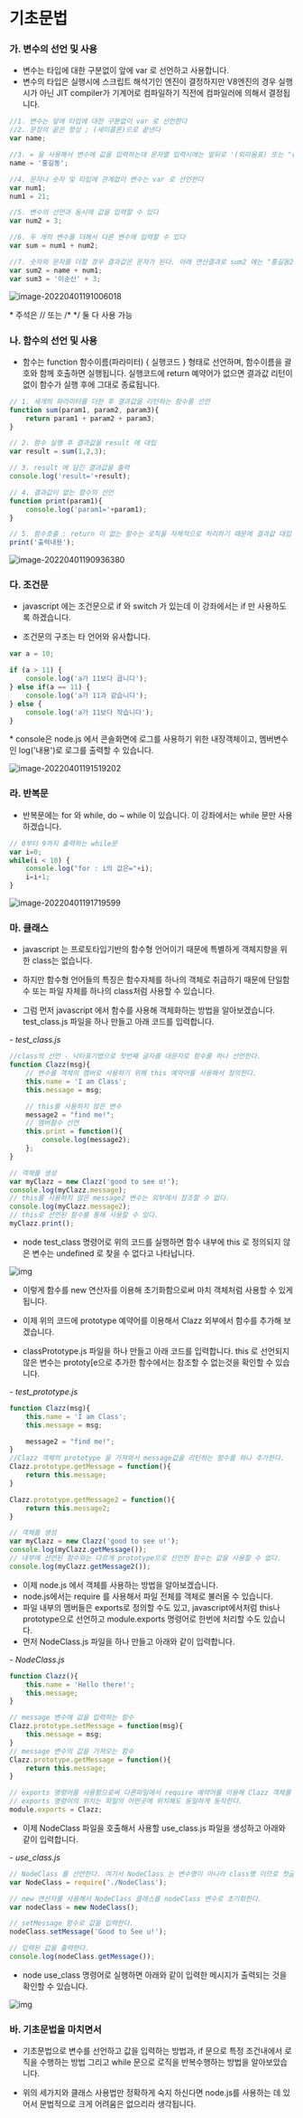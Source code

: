 # 기초문법



### 가. 변수의 선언 및 사용

- 변수는 타입에 대한 구분없이 앞에 var 로 선언하고 사용합니다.
- 변수의 타입은 실행시에 스크립트 해석기인 엔진이 결정하지만 V8엔진의 경우 실행시가 아닌 JIT compiler가 기계어로 컴파일하기 직전에 컴파일러에 의해서 결정됩니다.

``` javascript
//1. 변수는 앞에 타입에 대한 구분없이 var 로 선언한다
//2. 문장의 끝은 항상 ; (세미콜론)으로 끝낸다
var name;

//3. = 을 사용해서 변수에 값을 입력하는데 문자열 입력시에는 앞뒤로 '(외따옴표) 또는 "(쌍따옴표)를 붙혀준다
name = '홍길동'; 

//4. 문자나 숫자 및 타입에 관계없이 변수는 var 로 선언한다
var num1;
num1 = 21;

//5. 변수의 선언과 동시에 값을 입력할 수 있다
var num2 = 3;

//6. 두 개의 변수를 더해서 다른 변수에 입력할 수 있다
var sum = num1 + num2;

//7. 숫자와 문자를 더할 경우 결과값은 문자가 된다. 아래 연산결과로 sum2 에는 "홍길동21"이 sum3에는 "이순신3"이 입력된다
var sum2 = name + num1;
var sum3 = '이순신' + 3;
```

![image-20220401191006018](capture\image-20220401191006018.png)

\* 주석은 // 또는 /* */ 둘 다 사용 가능



### 나. 함수의 선언 및 사용

- 함수는 function 함수이름(파라미터) { 실행코드 } 형태로 선언하며, 함수이름을 괄호와 함께 호출하면 실행됩니다. 실행코드에 return 예약어가 없으면 결과값 리턴이 없이 함수가 실행 후에 그대로 종료됩니다.

```javascript
// 1. 세개의 파라미터를 더한 후 결과값을 리턴하는 함수를 선언
function sum(param1, param2, param3){
    return param1 + param2 + param3;
}

// 2. 함수 실행 후 결과값을 result 에 대입
var result = sum(1,2,3);

// 3. result 에 담긴 결과값을 출력
console.log('result='+result);

// 4. 결과값이 없는 함수의 선언
function print(param1){
    console.log('param1='+param1);
}

// 5. 함수호출 : return 이 없는 함수는 로직을 자체적으로 처리하기 때문에 결과값 대입 불필요
print('출력내용');
```

![image-20220401190936380](capture\image-20220401190936380.png)





### 다. 조건문

- javascript 에는 조건문으로 if 와 switch 가 있는데 이 강좌에서는 if 만 사용하도록 하겠습니다.

- 조건문의 구조는 타 언어와 유사합니다.

```js
var a = 10;

if (a > 11) {
    console.log('a가 11보다 큽니다'); 
} else if(a == 11) {
    console.log('a가 11과 같습니다');
} else {
    console.log('a가 11보다 작습니다');
}
```

\* console은 node.js 에서 콘솔화면에 로그를 사용하기 위한 내장객체이고, 멤버변수인 log('내용')로 로그를 출력할 수 있습니다.

![image-20220401191519202](capture\image-20220401191519202.png)





### 라. 반복문

- 반복문에는 for 와 while, do ~ while 이 있습니다. 이 강좌에서는 while 문만 사용하겠습니다.

```js
// 0부터 9까지 출력하는 while문
var i=0;
while(i < 10) {
    console.log("for : i의 값은="+i);
    i=i+1;
}
```

![image-20220401191719599](capture\image-20220401191719599.png)





### 마. 클래스

- javascript 는 프로토타입기반의 함수형 언어이기 때문에 특별하게 객체지향을 위한 class는 없습니다. 
- 하지만 함수형 언어들의 특징은 함수자체를 하나의 객체로 취급하기 때문에 단일함수 또는 파일 자체를 하나의 class처럼 사용할 수 있습니다.

- 그럼 먼저 javascript 에서 함수를 사용해 객체화하는 방법을 알아보겠습니다. test_class.js 파일을 하나 만들고 아래 코드를 입력합니다.



*- test_class.js*

```js
//class의 선언 - 낙타표기법으로 첫번째 글자를 대문자로 함수를 하나 선언한다.
function Clazz(msg){
    // 변수를 객체의 멤버로 사용하기 위해 this 예약어를 사용해서 정의한다.
    this.name = 'I am Class';
    this.message = msg;

    // this를 사용하지 않은 변수
    message2 = "find me!";
    // 멤버함수 선언
    this.print = function(){
        console.log(message2);
    };
}

// 객체를 생성
var myClazz = new Clazz('good to see u!');
console.log(myClazz.message);
// this를 사용하지 않은 message2 변수는 외부에서 참조할 수 없다.
console.log(myClazz.message2);
// this로 선언된 함수를 통해 사용할 수 있다.
myClazz.print();
```



- node test_class 명령어로 위의 코드를 실행하면 함수 내부에 this 로 정의되지 않은 변수는 undefined 로 찾을 수 없다고 나타납니다.

![img](https://javafa.gitbooks.io/nodejs_server_basic/content/assets/chapter2_cmd1.png)

- 이렇게 함수를 new 연산자를 이용해 초기화함으로써 마치 객체처럼 사용할 수 있게 됩니다.

- 이제 위의 코드에 prototype 예약어를 이용해서 Clazz 외부에서 함수를 추가해 보겠습니다.

- classPrototype.js 파일을 하나 만들고 아래 코드를 입력합니다. this 로 선언되지 않은 변수는 prototy[e으로 추가한 함수에서는 참조할 수 없는것을 확인할 수 있습니다.



*- test_prototype.js*

```js
function Clazz(msg){
    this.name = 'I am Class';
    this.message = msg;

    message2 = "find me!";
}
//Clazz 객체의 prototype 을 가져와서 message값을 리턴하는 함수를 하나 추가한다.
Clazz.prototype.getMessage = function(){
    return this.message;
}

Clazz.prototype.getMessage2 = function(){
    return this.message2;
}

// 객체를 생성
var myClazz = new Clazz('good to see u!');
console.log(myClazz.getMessage());
// 내부에 선언된 함수와는 다르게 prototype으로 선언한 함수는 값을 사용할 수 없다.
console.log(myClazz.getMessage2());
```



- 이제 node.js 에서 객체를 사용하는 방법을 알아보겠습니다.
- node.js에서는 require 를 사용해서 파일 전체를 객체로 불러올 수 있습니다.
- 파일 내부의 멤버들은 exports로 정의할 수도 있고, javascript에서처럼 this나 prototype으로 선언하고 module.exports 명령어로 한번에 처리할 수도 있습니다.
- 먼저 NodeClass.js 파일을 하나 만들고 아래와 같이 입력합니다.



*- NodeClass.js*

```js
function Clazz(){
    this.name = 'Hello there!';
    this.message;
}

// message 변수에 값을 입력하는 함수
Clazz.prototype.setMessage = function(msg){
    this.message = msg;
}
// message 변수의 값을 가져오는 함수
Clazz.prototype.getMessage = function(){
    return this.message;
}

// exports 명령어를 사용함으로써 다른파일에서 require 예약어를 이용해 Clazz 객체를 사용할 수 있게된다.
// exports 명령어의 위치는 파일의 어떤곳에 위치해도 동일하게 동작한다.
module.exports = Clazz;
```



- 이제 NodeClass 파일을 호출해서 사용할 use_class.js 파일을 생성하고 아래와 같이 입력합니다.



*- use_class.js*

```js
// NodeClass 를 선언한다. 여기서 NodeClass 는 변수명이 아니라 class명 이므로 첫글자를 대문자로 한다.
var NodeClass = require('./NodeClass');

// new 연산자를 사용해서 NodeClass 클래스를 nodeClass 변수로 초기화한다.
var nodeClass = new NodeClass();

// setMessage 함수로 값을 입력한다.
nodeClass.setMessage('Good to See u!');

// 입력된 값을 출력한다.
console.log(nodeClass.getMessage());
```



- node use_class 명령어로 실행하면 아래와 같이 입력한 메시지가 출력되는 것을 확인할 수 있습니다.

![img](https://javafa.gitbooks.io/nodejs_server_basic/content/assets/chapter2_cmd2.png)





### 바. 기초문법을 마치면서

- 기초문법으로 변수를 선언하고 값을 입력하는 방법과, if 문으로 특정 조건내에서 로직을 수행하는 방법 그리고 while 문으로 로직을 반복수행하는 방법을 알아보았습니다.

- 위의 세가지와 클래스 사용법만 정확하게 숙지 하신다면 node.js를 사용하는 데 있어서 문법적으로 크게 어려움은 없으리라 생각됩니다.